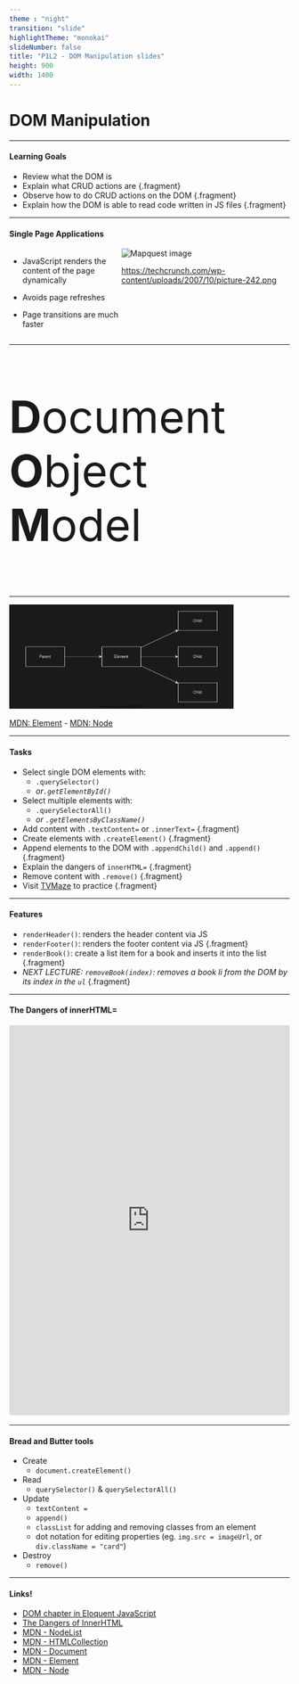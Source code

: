 ```yaml
---
theme : "night"
transition: "slide"
highlightTheme: "monokai"
slideNumber: false
title: "P1L2 - DOM Manipulation slides"
height: 900
width: 1400
---
```


# DOM Manipulation

---

#### Learning Goals

- Review what the DOM is
- Explain what CRUD actions are {.fragment}
- Observe how to do CRUD actions on the DOM {.fragment}
- Explain how the DOM is able to read code written in JS files {.fragment}

---

#### Single Page Applications

<div style="display: flex; flex-direction: row">
  <div style="width: 40%">
    
- JavaScript renders the content of the page dynamically
- Avoids page refreshes
- Page transitions are much faster

    
  </div>
  <div style="width: 60%">

<img src="https://res.cloudinary.com/dlzuobe8h/image/upload/v1665592555/uNQIVeUCgFrlo5i0bxmt398FK5c0MXq6FN8v-4TT6C-06WuV5_K3rNMdvkw8mxvDe5bC83bqQz8F0ljo9UzDyuuGFbl7ikDNtUIDNUTeuLBGzQjNizoypOGYy99DX86mhD2TJX7Kb06dLcA66xkqG0WkqOTIWVw37J9dke9zvGES2RNZFcP7zouru-k0_nw_m5insy.png" alt="Mapquest image" style="width: 100%" />

https://techcrunch.com/wp-content/uploads/2007/10/picture-242.png

  </div>
</div>


---

<p style="font-size: 5rem">
<b>D</b>ocument <br/>
<b>O</b>bject <br/>
<b>M</b>odel

</p>

---

<img src="./dom-is-a-tree.drawio.svg" alt="The DOM as a Tree" style="width: 80%" />

[MDN: Element](https://developer.mozilla.org/en-US/docs/Web/API/Element) - [MDN: Node](https://developer.mozilla.org/en-US/docs/Web/API/Node)

---

#### Tasks

-  Select single DOM elements with:
    - `.querySelector()`
    - _or`.getElementById()`_
-  Select multiple elements with:
    - `.querySelectorAll()` 
    - _or `.getElementsByClassName()`_
- Add content with `.textContent=` or `.innerText=` {.fragment}
- Create elements with `.createElement()` {.fragment}
- Append elements to the DOM with `.appendChild()` and `.append()` {.fragment}
- Explain the dangers of `innerHTML=` {.fragment}
- Remove content with `.remove()` {.fragment}
- Visit <a href="https://www.tvmaze.com/" rel="noopener noreferrer" target="_blank">TVMaze</a> to practice {.fragment}


---

#### Features

- `renderHeader()`: renders the header content via JS
- `renderFooter()`: renders the footer content via JS {.fragment}
- `renderBook()`: create a list item for a book and inserts it into the list {.fragment}
- _NEXT LECTURE: `removeBook(index)`: removes a book li from the DOM by its index in the `ul`_ {.fragment}


---

#### The Dangers of innerHTML=

<iframe src="https://codesandbox.io/embed/dark-silence-5rbq0x?fontsize=14&hidenavigation=1&theme=dark"
  style="width:100%; height:700px; border:0; border-radius: 4px; overflow:hidden;"
  title="dark-silence-5rbq0x"
  allow="accelerometer; ambient-light-sensor; camera; encrypted-media; geolocation; gyroscope; hid; microphone; midi; payment; usb; vr; xr-spatial-tracking"
  sandbox="allow-forms allow-modals allow-popups allow-presentation allow-same-origin allow-scripts"
></iframe>

---

#### Bread and Butter tools
- Create
  - `document.createElement()`
- Read
  - `querySelector()` & `querySelectorAll()`
- Update 
  - `textContent =`
  - `append()`
  - `classList` for adding and removing classes from an element
  - dot notation for editing properties (eg. `img.src = imageUrl`, or `div.className = "card"`)
- Destroy 
  - `remove()`

---


#### Links!

- [DOM chapter in Eloquent JavaScript](https://eloquentjavascript.net/14_dom.html)
- [The Dangers of InnerHTML](https://betterprogramming.pub/dom-manipulation-the-dangers-of-innerhtml-602f4119d905)
- [MDN - NodeList](https://developer.mozilla.org/en-US/docs/Web/API/NodeList)
- [MDN - HTMLCollection](https://developer.mozilla.org/en-US/docs/Web/API/HTMLCollection)
- [MDN - Document](https://developer.mozilla.org/en-US/docs/Web/API/Document)
- [MDN - Element](https://developer.mozilla.org/en-US/docs/Web/API/Element)
- [MDN - Node](https://developer.mozilla.org/en-US/docs/Web/API/Node)